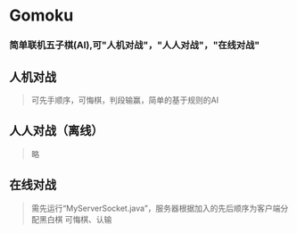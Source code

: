 # Gomoku

### 简单联机五子棋(AI),可"人机对战"，"人人对战"，"在线对战"

## 人机对战

> 可先手顺序，可悔棋，判段输赢，简单的基于规则的AI



## 人人对战（离线）

> 略


## 在线对战

> 需先运行“MyServerSocket.java”，服务器根据加入的先后顺序为客户端分配黑白棋
>可悔棋、认输
